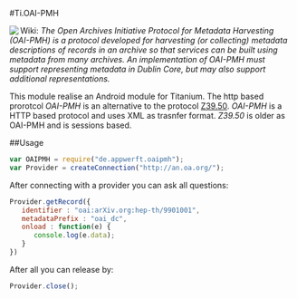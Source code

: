 #Ti.OAI-PMH

<img src="http://www.openarchives.org/images/OA200.gif" align="left"/>Wiki: *The Open Archives Initiative Protocol for Metadata Harvesting (OAI-PMH) is a protocol developed for harvesting (or collecting) metadata descriptions of records in an archive so that services can be built using metadata from many archives. An implementation of OAI-PMH must support representing metadata in Dublin Core, but may also support additional representations.*

This module realise an Android module for Titanium. The http based prorotcol *OAI-PMH* is an alternative to the protocol [Z39.50](https://en.wikipedia.org/wiki/Z39.50). *OAI-PMH* is a HTTP based protocol and uses XML as trasnfer format. *Z39.50* is older as OAI-PMH and is sessions based. 

##Usage

```javascript
var OAIPMH = require("de.appwerft.oaipmh");
var Provider = createConnection("http://an.oa.org/");
```
After connecting with a provider you can ask all questions:

```javascript
Provider.getRecord({
   identifier : "oai:arXiv.org:hep-th/9901001",
   metadataPrefix : "oai_dc",
   onload : function(e) {
      console.log(e.data);
   }
})
```
After all you can release by:
```javascript
Provider.close();
```
